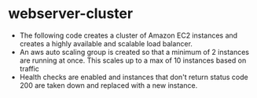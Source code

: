 # webserver-cluster
- The following code creates a cluster of Amazon EC2 instances and creates a highly available and scalable load balancer.
- An aws auto scaling group is created so that a minimum of 2 instances are running at once. This scales up to a max of 10 instances based on traffic
- Health checks are enabled and instances that don't return status code 200 are taken down and replaced with a new instance.

